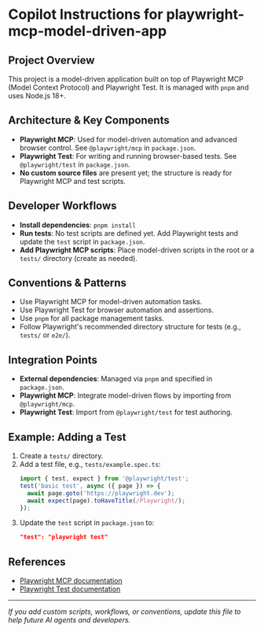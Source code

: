 # Copilot Instructions for playwright-mcp-model-driven-app

## Project Overview
This project is a model-driven application built on top of Playwright MCP (Model Context Protocol) and Playwright Test. It is managed with `pnpm` and uses Node.js 18+.

## Architecture & Key Components
- **Playwright MCP**: Used for model-driven automation and advanced browser control. See `@playwright/mcp` in `package.json`.
- **Playwright Test**: For writing and running browser-based tests. See `@playwright/test` in `package.json`.
- **No custom source files** are present yet; the structure is ready for Playwright MCP and test scripts.

## Developer Workflows
- **Install dependencies**: `pnpm install`
- **Run tests**: No test scripts are defined yet. Add Playwright tests and update the `test` script in `package.json`.
- **Add Playwright MCP scripts**: Place model-driven scripts in the root or a `tests/` directory (create as needed).

## Conventions & Patterns
- Use Playwright MCP for model-driven automation tasks.
- Use Playwright Test for browser automation and assertions.
- Use `pnpm` for all package management tasks.
- Follow Playwright's recommended directory structure for tests (e.g., `tests/` or `e2e/`).

## Integration Points
- **External dependencies**: Managed via `pnpm` and specified in `package.json`.
- **Playwright MCP**: Integrate model-driven flows by importing from `@playwright/mcp`.
- **Playwright Test**: Import from `@playwright/test` for test authoring.

## Example: Adding a Test
1. Create a `tests/` directory.
2. Add a test file, e.g., `tests/example.spec.ts`:
   ```ts
   import { test, expect } from '@playwright/test';
   test('basic test', async ({ page }) => {
     await page.goto('https://playwright.dev');
     await expect(page).toHaveTitle(/Playwright/);
   });
   ```
3. Update the `test` script in `package.json` to:
   ```json
   "test": "playwright test"
   ```

## References
- [Playwright MCP documentation](https://www.npmjs.com/package/@playwright/mcp)
- [Playwright Test documentation](https://playwright.dev/docs/test-intro)

---

_If you add custom scripts, workflows, or conventions, update this file to help future AI agents and developers._
